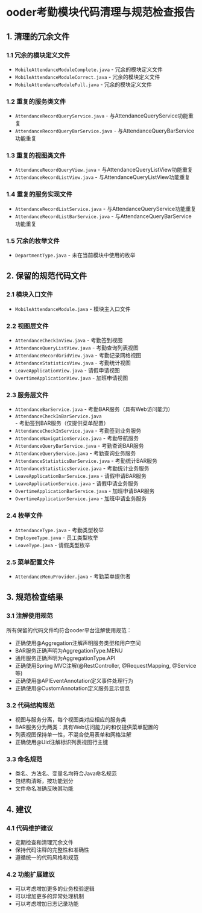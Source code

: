 # ooder考勤模块代码清理与规范检查报告

## 1. 清理的冗余文件

### 1.1 冗余的模块定义文件
- `MobileAttendanceModuleComplete.java` - 冗余的模块定义文件
- `MobileAttendanceModuleCorrect.java` - 冗余的模块定义文件
- `MobileAttendanceModuleFull.java` - 冗余的模块定义文件

### 1.2 重复的服务类文件
- `AttendanceRecordQueryService.java` - 与AttendanceQueryService功能重复
- `AttendanceRecordQueryBarService.java` - 与AttendanceQueryBarService功能重复

### 1.3 重复的视图类文件
- `AttendanceRecordQueryView.java` - 与AttendanceQueryListView功能重复
- `AttendanceRecordListView.java` - 与AttendanceQueryListView功能重复

### 1.4 重复的服务实现文件
- `AttendanceRecordListService.java` - 与AttendanceQueryService功能重复
- `AttendanceRecordListBarService.java` - 与AttendanceQueryBarService功能重复

### 1.5 冗余的枚举文件
- `DepartmentType.java` - 未在当前模块中使用的枚举

## 2. 保留的规范代码文件

### 2.1 模块入口文件
- `MobileAttendanceModule.java` - 模块主入口文件

### 2.2 视图层文件
- `AttendanceCheckInView.java` - 考勤签到视图
- `AttendanceQueryListView.java` - 考勤查询列表视图
- `AttendanceRecordGridView.java` - 考勤记录网格视图
- `AttendanceStatisticsView.java` - 考勤统计视图
- `LeaveApplicationView.java` - 请假申请视图
- `OvertimeApplicationView.java` - 加班申请视图

### 2.3 服务层文件
- `AttendanceBarService.java` - 考勤BAR服务（具有Web访问能力）
- `AttendanceCheckInBarService.java` - 考勤签到BAR服务（仅提供菜单配置）
- `AttendanceCheckInService.java` - 考勤签到业务服务
- `AttendanceNavigationService.java` - 考勤导航服务
- `AttendanceQueryBarService.java` - 考勤查询BAR服务
- `AttendanceQueryService.java` - 考勤查询业务服务
- `AttendanceStatisticsBarService.java` - 考勤统计BAR服务
- `AttendanceStatisticsService.java` - 考勤统计业务服务
- `LeaveApplicationBarService.java` - 请假申请BAR服务
- `LeaveApplicationService.java` - 请假申请业务服务
- `OvertimeApplicationBarService.java` - 加班申请BAR服务
- `OvertimeApplicationService.java` - 加班申请业务服务

### 2.4 枚举文件
- `AttendanceType.java` - 考勤类型枚举
- `EmployeeType.java` - 员工类型枚举
- `LeaveType.java` - 请假类型枚举

### 2.5 菜单配置文件
- `AttendanceMenuProvider.java` - 考勤菜单提供者

## 3. 规范检查结果

### 3.1 注解使用规范
所有保留的代码文件均符合ooder平台注解使用规范：
- 正确使用@Aggregation注解声明服务类型和用户空间
- BAR服务正确声明为AggregationType.MENU
- 通用服务正确声明为AggregationType.API
- 正确使用Spring MVC注解(@RestController, @RequestMapping, @Service等)
- 正确使用@APIEventAnnotation定义事件处理行为
- 正确使用@CustomAnnotation定义服务显示信息

### 3.2 代码结构规范
- 视图与服务分离，每个视图类对应相应的服务类
- BAR服务分为两类：具有Web访问能力的和仅提供菜单配置的
- 列表视图保持单一性，不混合使用表单和网格注解
- 正确使用@Uid注解标识列表视图行主键

### 3.3 命名规范
- 类名、方法名、变量名均符合Java命名规范
- 包结构清晰，按功能划分
- 文件命名准确反映其功能

## 4. 建议

### 4.1 代码维护建议
- 定期检查和清理冗余文件
- 保持代码注释的完整性和准确性
- 遵循统一的代码风格和规范

### 4.2 功能扩展建议
- 可以考虑增加更多的业务校验逻辑
- 可以增加更多的异常处理机制
- 可以考虑增加日志记录功能